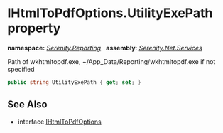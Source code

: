 # IHtmlToPdfOptions.UtilityExePath property
**namespace:** *[Serenity.Reporting](../../README.md#serenity.reporting-namespace)*   **assembly**: *[Serenity.Net.Services](../../README.md)*

Path of wkhtmltopdf.exe, ~/App_Data/Reporting/wkhtmltopdf.exe if not specified

```csharp
public string UtilityExePath { get; set; }
```

## See Also

* interface [IHtmlToPdfOptions](../IHtmlToPdfOptions.md)